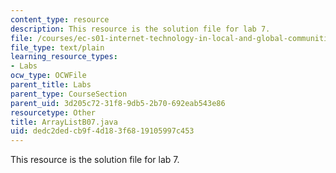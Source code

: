 ```yaml
---
content_type: resource
description: This resource is the solution file for lab 7.
file: /courses/ec-s01-internet-technology-in-local-and-global-communities-spring-2005-summer-2005/dedc2dedcb9f4d183f6819105997c453_ArrayListB07.java
file_type: text/plain
learning_resource_types:
- Labs
ocw_type: OCWFile
parent_title: Labs
parent_type: CourseSection
parent_uid: 3d205c72-31f8-9db5-2b70-692eab543e86
resourcetype: Other
title: ArrayListB07.java
uid: dedc2ded-cb9f-4d18-3f68-19105997c453
---
```

This resource is the solution file for lab 7.

